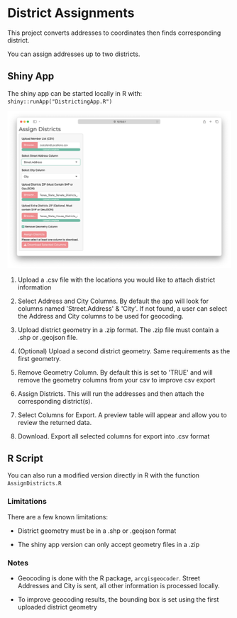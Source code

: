 # District Assignments

This project converts addresses to coordinates then finds corresponding district.

You can assign addresses up to two districts.


## Shiny App

The shiny app can be started locally in R with: `shiny::runApp("DistrictingApp.R")`

![Shiny-Screenshot](https://github.com/aberuiz/DistrictAssignments/blob/main/assets/App_2.png)

1.  Upload a .csv file with the locations you would like to attach district information

2.  Select Address and City Columns. By default the app will look for columns named 'Street.Address' & 'City'. If not found, a user can select the Address and City columns to be used for geocoding.

3.  Upload district geometry in a .zip format. The .zip file must contain a .shp or .geojson file.

4.  (Optional) Upload a second district geometry. Same requirements as the first geometry.

5.  Remove Geometry Column. By default this is set to 'TRUE' and will remove the geometry columns from your csv to improve csv export

6.  Assign Districts. This will run the addresses and then attach the corresponding district(s).

7.  Select Columns for Export. A preview table will appear and allow you to review the returned data.

8.  Download. Export all selected columns for export into .csv format


## R Script

You can also run a modified version directly in R with the function `AssignDistricts.R`


### Limitations

There are a few known limitations:

-   District geometry must be in a .shp or .geojson format

-   The shiny app version can only accept geometry files in a .zip


### Notes

-   Geocoding is done with the R package, `arcgisgeocoder`. Street Addresses and City is sent, all other information is processed locally.

-   To improve geocoding results, the bounding box is set using the first uploaded district geometry

